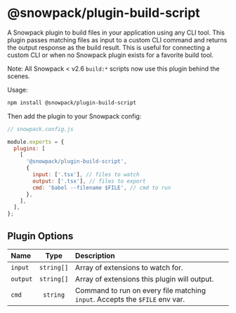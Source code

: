 # @snowpack/plugin-build-script

A Snowpack plugin to build files in your application using any CLI tool. This plugin passes matching files as input to a custom CLI command and returns the output response as the build result. This is useful for connecting a custom CLI or when no Snowpack plugin exists for a favorite build tool.

Note: All Snowpack < v2.6 `build:*` scripts now use this plugin behind the scenes.

Usage:

```bash
npm install @snowpack/plugin-build-script
```

Then add the plugin to your Snowpack config:

```js
// snowpack.config.js

module.exports = {
  plugins: [
    [
      '@snowpack/plugin-build-script',
      {
        input: ['.tsx'], // files to watch
        output: ['.tsx'], // files to export
        cmd: 'babel --filename $FILE', // cmd to run
      },
    ],
  ],
};
```

## Plugin Options

| Name     |    Type    | Description                                                                 |
| :------- | :--------: | :-------------------------------------------------------------------------- |
| `input`  | `string[]` | Array of extensions to watch for.                                           |
| `output` | `string[]` | Array of extensions this plugin will output.                                |
| `cmd`    |  `string`  | Command to run on every file matching `input`. Accepts the `$FILE` env var. |
